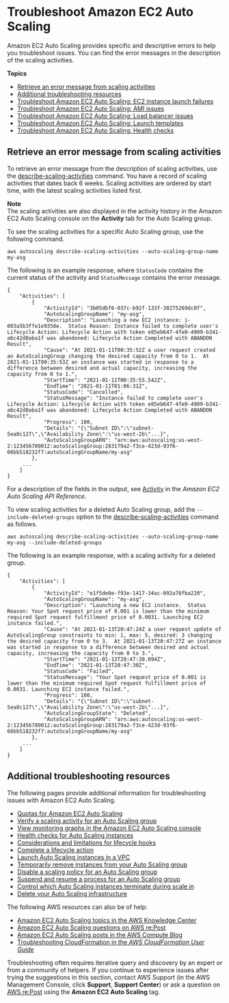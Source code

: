 # Troubleshoot Amazon EC2 Auto Scaling<a name="CHAP_Troubleshooting"></a>

Amazon EC2 Auto Scaling provides specific and descriptive errors to help you troubleshoot issues\. You can find the error messages in the description of the scaling activities\.

**Topics**
+ [Retrieve an error message from scaling activities](#RetrievingErrors)
+ [Additional troubleshooting resources](#additional-troubleshooting-resources)
+ [Troubleshoot Amazon EC2 Auto Scaling: EC2 instance launch failures](ts-as-instancelaunchfailure.md)
+ [Troubleshoot Amazon EC2 Auto Scaling: AMI issues](ts-as-ami.md)
+ [Troubleshoot Amazon EC2 Auto Scaling: Load balancer issues](ts-as-loadbalancer.md)
+ [Troubleshoot Amazon EC2 Auto Scaling: Launch templates](ts-as-launch-template.md)
+ [Troubleshoot Amazon EC2 Auto Scaling: Health checks](ts-as-healthchecks.md)

## Retrieve an error message from scaling activities<a name="RetrievingErrors"></a>

To retrieve an error message from the description of scaling activities, use the [describe\-scaling\-activities](https://docs.aws.amazon.com/cli/latest/reference/autoscaling/describe-scaling-activities.html) command\. You have a record of scaling activities that dates back 6 weeks\. Scaling activities are ordered by start time, with the latest scaling activities listed first\. 

**Note**  
The scaling activities are also displayed in the activity history in the Amazon EC2 Auto Scaling console on the **Activity** tab for the Auto Scaling group\.

To see the scaling activities for a specific Auto Scaling group, use the following command\. 

```
aws autoscaling describe-scaling-activities --auto-scaling-group-name my-asg
```

The following is an example response, where `StatusCode` contains the current status of the activity and `StatusMessage` contains the error message\.

```
{
    "Activities": [
        {
            "ActivityId": "3b05dbf6-037c-b92f-133f-38275269dc0f",
            "AutoScalingGroupName": "my-asg",
            "Description": "Launching a new EC2 instance: i-003a5b3ffe1e9358e.  Status Reason: Instance failed to complete user's Lifecycle Action: Lifecycle Action with token e85eb647-4fe0-4909-b341-a6c42d8aba1f was abandoned: Lifecycle Action Completed with ABANDON Result",
            "Cause": "At 2021-01-11T00:35:52Z a user request created an AutoScalingGroup changing the desired capacity from 0 to 1.  At 2021-01-11T00:35:53Z an instance was started in response to a difference between desired and actual capacity, increasing the capacity from 0 to 1.",
            "StartTime": "2021-01-11T00:35:55.542Z",
            "EndTime": "2021-01-11T01:06:31Z",
            "StatusCode": "Cancelled",
            "StatusMessage": "Instance failed to complete user's Lifecycle Action: Lifecycle Action with token e85eb647-4fe0-4909-b341-a6c42d8aba1f was abandoned: Lifecycle Action Completed with ABANDON Result",
            "Progress": 100,
            "Details": "{\"Subnet ID\":\"subnet-5ea0c127\",\"Availability Zone\":\"us-west-2b\"...}",
            "AutoScalingGroupARN": "arn:aws:autoscaling:us-west-2:123456789012:autoScalingGroup:283179a2-f3ce-423d-93f6-66bb518232f7:autoScalingGroupName/my-asg"
        },
     ...
    ]
}
```

For a description of the fields in the output, see [Activity](https://docs.aws.amazon.com/autoscaling/ec2/APIReference/API_Activity.html) in the *Amazon EC2 Auto Scaling API Reference*\.

To view scaling activities for a deleted Auto Scaling group, add the `--include-deleted-groups` option to the [describe\-scaling\-activities](https://docs.aws.amazon.com/cli/latest/reference/autoscaling/describe-scaling-activities.html) command as follows\. 

```
aws autoscaling describe-scaling-activities --auto-scaling-group-name my-asg --include-deleted-groups
```

The following is an example response, with a scaling activity for a deleted group\. 

```
{
    "Activities": [
        {
            "ActivityId": "e1f5de0e-f93e-1417-34ac-092a76fba220",
            "AutoScalingGroupName": "my-asg",
            "Description": "Launching a new EC2 instance.  Status Reason: Your Spot request price of 0.001 is lower than the minimum required Spot request fulfillment price of 0.0031. Launching EC2 instance failed.",
            "Cause": "At 2021-01-13T20:47:24Z a user request update of AutoScalingGroup constraints to min: 1, max: 5, desired: 3 changing the desired capacity from 0 to 3.  At 2021-01-13T20:47:27Z an instance was started in response to a difference between desired and actual capacity, increasing the capacity from 0 to 3.",
            "StartTime": "2021-01-13T20:47:30.094Z",
            "EndTime": "2021-01-13T20:47:30Z",
            "StatusCode": "Failed",
            "StatusMessage": "Your Spot request price of 0.001 is lower than the minimum required Spot request fulfillment price of 0.0031. Launching EC2 instance failed.",
            "Progress": 100,
            "Details": "{\"Subnet ID\":\"subnet-5ea0c127\",\"Availability Zone\":\"us-west-2b\"...}",
            "AutoScalingGroupState": "Deleted",
            "AutoScalingGroupARN": "arn:aws:autoscaling:us-west-2:123456789012:autoScalingGroup:283179a2-f3ce-423d-93f6-66bb518232f7:autoScalingGroupName/my-asg"
        },
     ...
    ]
}
```

## Additional troubleshooting resources<a name="additional-troubleshooting-resources"></a>

The following pages provide additional information for troubleshooting issues with Amazon EC2 Auto Scaling\.
+ [Quotas for Amazon EC2 Auto Scaling](ec2-auto-scaling-quotas.md) 
+ [Verify a scaling activity for an Auto Scaling group](as-verify-scaling-activity.md) 
+ [View monitoring graphs in the Amazon EC2 Auto Scaling console](viewing-monitoring-graphs.md) 
+ [Health checks for Auto Scaling instances](ec2-auto-scaling-health-checks.md) 
+ [Considerations and limitations for lifecycle hooks](lifecycle-hooks.md#lifecycle-hook-considerations)
+  [Complete a lifecycle action](completing-lifecycle-hooks.md)
+  [Launch Auto Scaling instances in a VPC](asg-in-vpc.md) 
+ [Temporarily remove instances from your Auto Scaling group](as-enter-exit-standby.md) 
+ [Disable a scaling policy for an Auto Scaling group](as-enable-disable-scaling-policy.md) 
+  [Suspend and resume a process for an Auto Scaling group](as-suspend-resume-processes.md) 
+ [Control which Auto Scaling instances terminate during scale in](as-instance-termination.md) 
+ [Delete your Auto Scaling infrastructure](as-process-shutdown.md) 

The following AWS resources can also be of help:
+ [Amazon EC2 Auto Scaling topics in the AWS Knowledge Center](https://aws.amazon.com/premiumsupport/knowledge-center/#AWS_Auto_Scaling) 
+ [Amazon EC2 Auto Scaling questions on AWS re:Post](https://repost.aws/tags/TA5Ef3s6KtTiqT0mCRhR79ig/amazon-ec-2-auto-scaling)
+ [Amazon EC2 Auto Scaling posts in the AWS Compute Blog](http://aws.amazon.com/blogs/compute/category/compute/auto-scaling/) 
+ [Troubleshooting CloudFormation in the *AWS CloudFormation User Guide*](https://docs.aws.amazon.com/AWSCloudFormation/latest/UserGuide/troubleshooting.html) 

Troubleshooting often requires iterative query and discovery by an expert or from a community of helpers\. If you continue to experience issues after trying the suggestions in this section, contact AWS Support \(in the AWS Management Console, click **Support**, **Support Center**\) or ask a question on [AWS re:Post](https://repost.aws/) using the **Amazon EC2 Auto Scaling** tag\.
